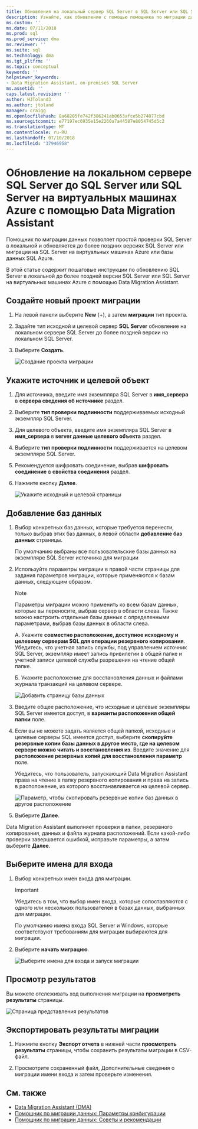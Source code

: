 ```yaml
---
title: Обновления на локальный сервер SQL Server в SQL Server или SQL Server на виртуальных машинах Azure с помощью Data Migration Assistant | Документация Майкрософт
description: Узнайте, как обновление с помощью помощника по миграции данных на локальном сервере SQL Server до более поздней версии SQL Server или SQL Server на виртуальных машинах Azure
ms.custom: ''
ms.date: 07/11/2018
ms.prod: sql
ms.prod_service: dma
ms.reviewer: ''
ms.suite: sql
ms.technology: dma
ms.tgt_pltfrm: ''
ms.topic: conceptual
keywords: ''
helpviewer_keywords:
- Data Migration Assistant, on-premises SQL Server
ms.assetid: ''
caps.latest.revision: ''
author: HJToland3
ms.author: jtoland
manager: craigg
ms.openlocfilehash: 8a68205fe742f386241ab0653afce5b274077cbd
ms.sourcegitcommit: e77197ec6935e15e2260a7a44587e8054745d5c2
ms.translationtype: MT
ms.contentlocale: ru-RU
ms.lasthandoff: 07/10/2018
ms.locfileid: "37946958"
---
```

# <a name="upgrade-on-premises-sql-server-to-sql-server-or-sql-server-on-azure-vms-using-the-data-migration-assistant"></a>Обновление на локальном сервере SQL Server до SQL Server или SQL Server на виртуальных машинах Azure с помощью Data Migration Assistant

Помощник по миграции данных позволяет простой проверки SQL Server в локальной и обновляется до более поздних версиях SQL Server или миграции на SQL Server на виртуальных машинах Azure или базы данных SQL Azure.

В этой статье содержит пошаговые инструкции по обновлению SQL Server в локальной до более поздней версии SQL Server или SQL Server на виртуальных машинах Azure с помощью Data Migration Assistant.   

## <a name="create-a-new-migration-project"></a>Создайте новый проект миграции

1. На левой панели выберите **New** (+), а затем **миграции** тип проекта.

2. Задайте тип исходной и целевой сервер **SQL Server** обновление на локальном сервере SQL Server до более поздней версии на локальном SQL Server.

3. Выберите **Создать**.

   ![Создание проекта миграции](../dma/media/NewCreate.png)

## <a name="specify-the-source-and-target"></a>Укажите источник и целевой объект

1. Для источника, введите имя экземпляра SQL Server в **имя_сервера** в **сервера сведения об источнике** раздел. 

2. Выберите **тип проверки подлинности** поддерживаемых исходный экземпляр SQL Server.

3. Для целевого объекта, введите имя экземпляра SQL Server в **имя_сервера** в **server данные целевого объекта** раздел. 

4. Выберите **тип проверки подлинности** поддерживается на целевом экземпляре SQL Server.

5. Рекомендуется шифровать соединение, выбрав **шифровать соединение** в **свойства соединения** раздел.

6. Нажмите кнопку **Далее**.

   ![Укажите исходный и целевой страницы](../dma/media/SourceTarget.png)

## <a name="add-databases"></a>Добавление баз данных

1. Выбор конкретных баз данных, которые требуется перенести, только выбрав этих баз данных, в левой области **добавление баз данных** страницы.

   По умолчанию выбраны все пользовательские базы данных на экземпляре SQL Server источника для миграции

2. Используйте параметры миграции в правой части страницы для задания параметров миграции, которые применяются к базам данных, следующим образом.

   > [!NOTE]
   > Параметры миграции можно применить ко всем базам данных, которые вы переносите, выбрав сервер в области слева. Также можно настроить отдельные базы данных с определенными параметрами, выбрав базы данных в области слева.

    A. Укажите **совместно расположение, доступное исходному и целевому серверам SQL для операции резервного копирования**. Убедитесь, что учетная запись службы, под управлением источник SQL Server, экземпляр имеет запись привилегии в общей папке и учетной записи целевой службы разрешения на чтение общей папке.

    Б. Укажите расположение для восстановления данных и файлами журнала транзакций на целевом сервере.

    ![Добавить страницу базы данных](../dma/media/AddDatabases.png)

3. Введите общее расположение, что исходные и целевые экземпляры SQL Server имеется доступ, в **варианты расположения общей папки** поле.

4. Если вы не можете задать является общей папкой, исходные и целевые серверы SQL имеется доступ, выберите **скопируйте резервные копии базы данных в другое место, где на целевом сервере можно читать и восстановления из**. Введите значение для **расположение резервных копий для восстановления параметр** поле. 

   Убедитесь, что пользователь, запускающий Data Migration Assistant права на чтение в папку резервного копирования и права на запись в расположение, из которого восстанавливается на целевой сервер.

   ![Параметр, чтобы скопировать резервные копии баз данных в другое расположение](../dma/media/CopyDatabaseDifferentLocation.png)

5. Выберите **Далее**.

Data Migration Assistant выполняет проверки в папки, резервного копирования, данных и файла журнала расположений. Если какой-либо проверки завершается ошибкой, исправьте параметры, а затем выберите **Далее**.

## <a name="select-logins"></a>Выберите имена для входа

1. Выбор конкретных имен входа для миграции.

   > [!IMPORTANT]
   > Убедитесь в том, что выбор имен входа, которые сопоставляются с одного или нескольких пользователей в базах данных, выбранных для миграции.   

   По умолчанию имена входа SQL Server и Windows, которые соответствуют требованиям для миграции выбираются для миграции.

2. Выберите **начать миграцию**.

   ![Выберите имена для входа и запуск миграции](../dma/media/SelectLogins.png)

## <a name="view-results"></a>Просмотр результатов

Вы можете отслеживать ход выполнения миграции на **просмотреть результаты** страницы.

![Страница представления результатов](../dma/media/ViewResults.png)

## <a name="export-migration-results"></a>Экспортировать результаты миграции

1. Нажмите кнопку **Экспорт отчета** в нижней части **просмотреть результаты** страницы, чтобы сохранить результаты миграции в CSV-файл.

2. Просмотрите сохраненный файл, Дополнительные сведения о миграции имени входа и затем проверьте изменения.

## <a name="see-also"></a>См. также

- [Data Migration Assistant (DMA)](../dma/dma-overview.md)
- [Помощник по миграции данных: Параметры конфигурации](../dma/dma-configurationsettings.md)
- [Помощник по миграции данных: Советы и рекомендации](../dma/dma-bestpractices.md)
